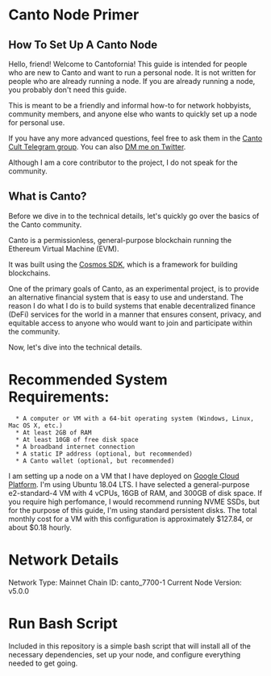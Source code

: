 # Canto Node Primer
## How To Set Up A Canto Node  
  
  

Hello, friend! Welcome to Cantofornia! This guide is intended for people who are new to Canto and want to run a personal node. It is not written for people who are already running a node. If you are already running a node, you probably don't need this guide. 

This is meant to be a friendly and informal how-to for network hobbyists, community members, and anyone else who wants to quickly set up a node for personal use.  

If you have any more advanced questions, feel free to ask them in the [Canto Cult Telegram group](https://t.me/cantocult). You can also [DM me on Twitter](https://twitter.com/0xzak). 

 Although I am a core contributor to the project, I do not speak for the community. 

## What is Canto?
Before we dive in to the technical details, let's quickly go over the basics of the Canto community. 

Canto is a permissionless, general-purpose blockchain running the Ethereum Virtual Machine (EVM).

It was built using the [Cosmos SDK](https://github.com/cosmos/cosmos-sdk), which is a framework for building blockchains.

One of the primary goals of Canto, as an experimental project, is to provide an alternative financial system that is easy to use and understand. The reason I do what I do is to build systems that enable decentralized finance (DeFi) services for the world in a manner that ensures consent, privacy, and equitable access to anyone who would want to join and participate within the community. 

Now, let's dive into the technical details.

# Recommended System Requirements:
    
      * A computer or VM with a 64-bit operating system (Windows, Linux, Mac OS X, etc.)
      * At least 2GB of RAM
      * At least 10GB of free disk space
      * A broadband internet connection
      * A static IP address (optional, but recommended)
      * A Canto wallet (optional, but recommended)

I am setting up a node on a VM that I have deployed on [Google Cloud Platform](https://cloud.google.com/). 
I'm using Ubuntu 18.04 LTS. I have selected a general-purpose e2-standard-4 VM with 4 vCPUs, 16GB of RAM, and 300GB of disk space. 
If you require high perfomance, I would recommend running NVME SSDs, but for the purpose of this guide, I'm using standard persistent disks. 
The total monthly cost for a VM with this configuration is approximately $127.84, or about $0.18 hourly.

# Network Details
Network Type: Mainnet
Chain ID: canto_7700-1
Current Node Version: v5.0.0

# Run Bash Script
Included in this repository is a simple bash script that will install all of the necessary dependencies, set up your node, and configure everything needed to get going. 






